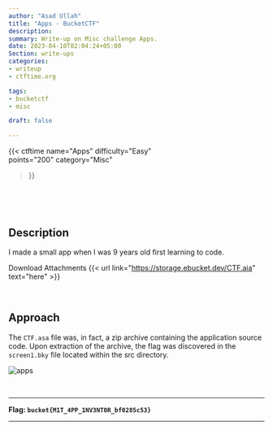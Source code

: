 ```yaml
---
author: "Asad Ullah"
title: "Apps - BucketCTF"
description: 
summary: Write-up on Misc challenge Apps.
date: 2023-04-10T02:04:24+05:00
Section: write-ups
categories:
- writeup
- ctftime.org

tags:
- bucketctf
- misc

draft: false

---
```


{{< 
ctftime 
name="Apps" 
difficulty="Easy"  
points="200"
category="Misc"
>}}

&nbsp;

&nbsp;

## Description

I made a small app when I was 9 years old first learning to code.

Download Attachments {{< url link="https://storage.ebucket.dev/CTF.aia" text="here" >}}

&nbsp;

## Approach

The `CTF.asa` file was, in fact, a zip archive containing the application source code. Upon extraction of the archive, the flag was discovered in the `screen1.bky` file located within the src directory.

![apps](/write-ups/ctftime/bucket/apps.webp)

&nbsp;

---

**Flag: `bucket{M1T_4PP_1NV3NT0R_bf0285c53}`**

---

&nbsp;

&nbsp;
